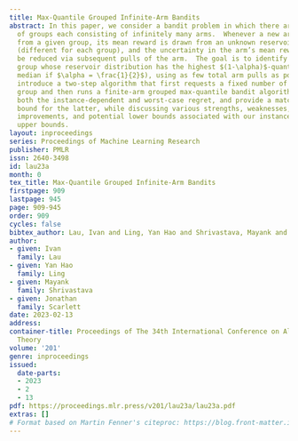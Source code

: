 ```yaml
---
title: Max-Quantile Grouped Infinite-Arm Bandits
abstract: In this paper, we consider a bandit problem in which there are a number
  of groups each consisting of infinitely many arms.  Whenever a new arm is requested
  from a given group, its mean reward is drawn from an unknown reservoir distribution
  (different for each group), and the uncertainty in the arm’s mean reward can only
  be reduced via subsequent pulls of the arm.  The goal is to identify the infinite-arm
  group whose reservoir distribution has the highest $(1-\alpha)$-quantile (e.g.,
  median if $\alpha = \frac{1}{2}$), using as few total arm pulls as possible.  We
  introduce a two-step algorithm that first requests a fixed number of arms from each
  group and then runs a finite-arm grouped max-quantile bandit algorithm.  We characterize
  both the instance-dependent and worst-case regret, and provide a matching lower
  bound for the latter, while discussing various strengths, weaknesses, algorithmic
  improvements, and potential lower bounds associated with our instance-dependent
  upper bounds.
layout: inproceedings
series: Proceedings of Machine Learning Research
publisher: PMLR
issn: 2640-3498
id: lau23a
month: 0
tex_title: Max-Quantile Grouped Infinite-Arm Bandits
firstpage: 909
lastpage: 945
page: 909-945
order: 909
cycles: false
bibtex_author: Lau, Ivan and Ling, Yan Hao and Shrivastava, Mayank and Scarlett, Jonathan
author:
- given: Ivan
  family: Lau
- given: Yan Hao
  family: Ling
- given: Mayank
  family: Shrivastava
- given: Jonathan
  family: Scarlett
date: 2023-02-13
address:
container-title: Proceedings of The 34th International Conference on Algorithmic Learning
  Theory
volume: '201'
genre: inproceedings
issued:
  date-parts:
  - 2023
  - 2
  - 13
pdf: https://proceedings.mlr.press/v201/lau23a/lau23a.pdf
extras: []
# Format based on Martin Fenner's citeproc: https://blog.front-matter.io/posts/citeproc-yaml-for-bibliographies/
---
```

